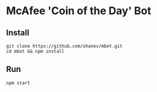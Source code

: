 # McAfee 'Coin of the Day' Bot

## Install

```
git clone https://github.com/shanev/mbot.git
cd mbot && npm install
```

## Run

`npm start`
